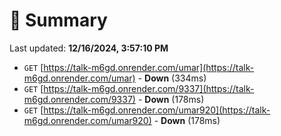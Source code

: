 # 📖 Summary
Last updated: **12/16/2024, 3:57:10 PM**

- `GET` [https://talk-m6gd.onrender.com/umar](https://talk-m6gd.onrender.com/umar) - **Down** (334ms)
- `GET` [https://talk-m6gd.onrender.com/9337](https://talk-m6gd.onrender.com/9337) - **Down** (178ms)
- `GET` [https://talk-m6gd.onrender.com/umar920](https://talk-m6gd.onrender.com/umar920) - **Down** (178ms)
